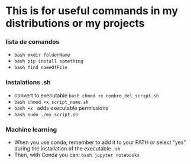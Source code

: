 # This is for useful commands in my distributions or my projects

### lista de comandos

- ```bash mkdir folderName ```
- ```bash pip install something ```
- ```bash find nameOfFile ```

### Instalations .sh

- convert to executable ```bash chmod +x nombre_del_script.sh ```
- ```bash chmod +x script_name.sh ```
- ```bash +x ``` adds executable permissions
- ```bash sudo ./my_script.sh ```

### Machine learning
- When you use conda, remember to add it to your PATH or select "yes" during the installation of the executable ```.sh```
- Then, with Conda you can: ```bash jupyter notebooks```